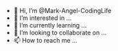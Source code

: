 - 👋 Hi, I’m @Mark-Angel-CodingLife
- 👀 I’m interested in ...
- 🌱 I’m currently learning ...
- 💞️ I’m looking to collaborate on ...
- 📫 How to reach me ...

<!---
Mark-Angel-CodingLife/Mark-Angel-CodingLife is a ✨ special ✨ repository because its `README.md` (this file) appears on your GitHub profile.
You can click the Preview link to take a look at your changes.
--->
